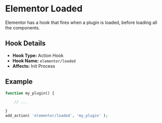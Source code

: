 # Elementor Loaded

<Badge type="tip" vertical="top" text="Elementor Core" /> <Badge type="warning" vertical="top" text="Basic" />

Elementor has a hook that fires when a plugin is loaded, before loading all the components.

## Hook Details

* **Hook Type:** Action Hook
* **Hook Name:** `elementor/loaded`
* **Affects:** Init Process

## Example

```php
function my_plugin() {

	// ...

}
add_action( 'elementor/loaded', 'my_plugin' );
```
